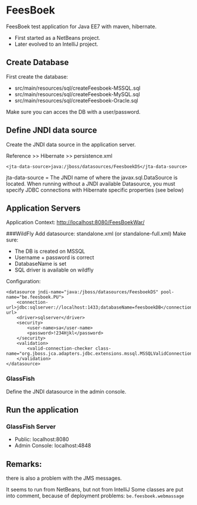 # FeesBoek
FeesBoek test application for Java EE7 with maven, hibernate.

* First started as a NetBeans project.
* Later evolved to an IntelliJ project.

## Create Database
First create the database:

* src/main/resources/sql/createFeesboek-MSSQL.sql
* src/main/resources/sql/createFeesboek-MySQL.sql
* src/main/resources/sql/createFeesboek-Oracle.sql

Make sure you can acces the DB with a user/password.

## Define JNDI data source

Create the JNDI data source in the application server.

Reference >> Hibernate >> persistence.xml

`<jta-data-source>java:/jboss/datasources/FeesboekDS</jta-data-source>`

jta-data-source = The JNDI name of where the javax.sql.DataSource is located. When running without a JNDI available Datasource, you must specify JDBC connections with Hibernate specific properties (see below)

## Application Servers
Application Context:
[http://localhost:8080/FeesBoekWar/](http://localhost:8080/FeesBoekWar/)

###WildFly
Add datasource: standalone.xml (or standalone-full.xml)
Make sure:
* The DB is created on MSSQL
* Username + password is correct
* DatabaseName is set
* SQL driver is available on wildfly

Configuration:

    <datasource jndi-name="java:/jboss/datasources/FeesboekDS" pool-name="be.feesboek.PU">
        <connection-url>jdbc:sqlserver://localhost:1433;databaseName=feesboekDB</connection-url>
        <driver>sqlserver</driver>
        <security>
            <user-name>sa</user-name>
            <password>!234Hjkl</password>
        </security>
        <validation>
            <valid-connection-checker class-name="org.jboss.jca.adapters.jdbc.extensions.mssql.MSSQLValidConnectionChecker"/>
        </validation>
    </datasource>

### GlassFish

Define the JNDI datasource in the admin console.

## Run the application
				
### GlassFish Server

* Public: localhost:8080
* Admin Console: localhost:4848

## Remarks:

there is also a problem with the JMS messages.

It seems to run from NetBeans, but not from IntelliJ
Some classes are put into comment, because of deployment problems:
`be.feesboek.webmassage`